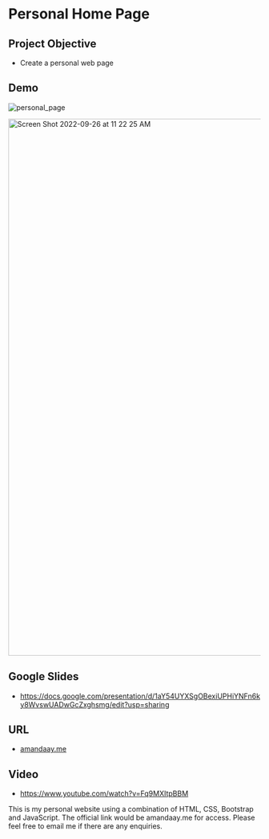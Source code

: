 # Personal Home Page
## Project Objective
- Create a personal web page

## Demo

![personal_page](https://user-images.githubusercontent.com/58647320/192323028-29633019-95ea-4620-8038-795b86ef4510.GIF)

<img width="1070" alt="Screen Shot 2022-09-26 at 11 22 25 AM" src="https://user-images.githubusercontent.com/58647320/192316413-fbf1fd2c-9f66-4469-83c1-9533ded2de4a.png">



## Google Slides
- https://docs.google.com/presentation/d/1aY54UYXSgOBexiUPHiYNFn6ky8WvswUADwGcZxghsmg/edit?usp=sharing


## URL
- [amandaay.me](https://amandaay.me/)

## Video
- https://www.youtube.com/watch?v=Fq9MXItpBBM

This is my personal website using a combination of HTML, CSS, Bootstrap and JavaScript.
The official link would be amandaay.me for access.
Please feel free to email me if there are any enquiries.
